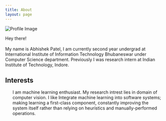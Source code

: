 ```yaml
---
title: About
layout: page
---
```

![Profile Image](https://i.imgur.com/IAIrvAg.jpg)

<p>
Hey there! 
<br>
<br>
	My name is <bold>Abhishek Patel</bold>, I am currently second year undergrad at International Institute of Information Technology Bhubaneswar under Computer Science department. Previously I was research intern at Indian Institute of Technology, Indore.
	
</p>

<h2>Interests</h2>
<ul>
	I am machine learning enthusiast. My research intrest lies in domain of computer vision. I like Integrate machine learning 	   into software systems; making learning a first-class component, constantly improving the system itself rather than relying 	      on heuristics and manually-performed operations.
</ul>
